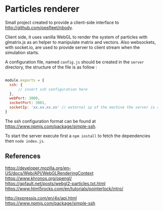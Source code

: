 # Particles renderer

Small project created to provide a client-side interface to http://github.com/ppsfleet/nbody.  

Client side, it uses vanilla WebGL to render the system of particles with glmatrix.js as an helper to manipulate matrix and vectors.
Also websockets, with socket.io, are used to provide server to client stream when the simulation starts.  

A configuration file, named `config.js` should be created in the `server` directory, the structure of the file is as follow :

```js

module.exports = {
  ssh: {
      // insert ssh configuration here
  },
  webPort: 3000,
  socketPort: 3001,
  socketIp: 'xx.xx.xx.xx' // external ip of the machine the server is running on
}

```

The ssh configuration format can be found at https://www.npmjs.com/package/simple-ssh.

To start the server execute first a `npm install` to fetch the dependencies then `node index.js`.
## References

https://developer.mozilla.org/en-US/docs/Web/API/WebGLRenderingContext  
https://www.khronos.org/opengl/  
https://gpfault.net/posts/webgl2-particles.txt.html  
https://www.html5rocks.com/en/tutorials/pointerlock/intro/

http://expressjs.com/en/4x/api.html  
https://www.npmjs.com/package/simple-ssh
